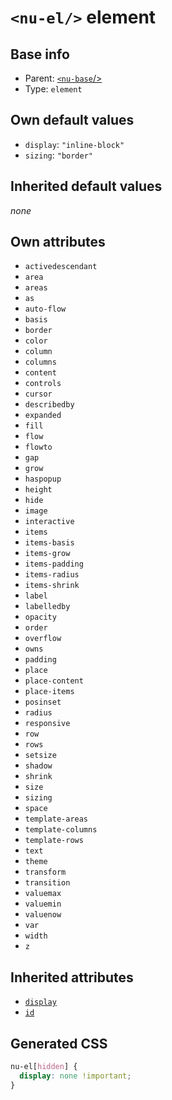 # `<nu-el/>` element

## Base info
* Parent: [`<nu-base`/>](./nu-base.md)
* Type: `element`


## Own default values
* `display`: `"inline-block"`
* `sizing`: `"border"`

## Inherited default values
*none*


## Own attributes
* `activedescendant`
* `area`
* `areas`
* `as`
* `auto-flow`
* `basis`
* `border`
* `color`
* `column`
* `columns`
* `content`
* `controls`
* `cursor`
* `describedby`
* `expanded`
* `fill`
* `flow`
* `flowto`
* `gap`
* `grow`
* `haspopup`
* `height`
* `hide`
* `image`
* `interactive`
* `items`
* `items-basis`
* `items-grow`
* `items-padding`
* `items-radius`
* `items-shrink`
* `label`
* `labelledby`
* `opacity`
* `order`
* `overflow`
* `owns`
* `padding`
* `place`
* `place-content`
* `place-items`
* `posinset`
* `radius`
* `responsive`
* `row`
* `rows`
* `setsize`
* `shadow`
* `shrink`
* `size`
* `sizing`
* `space`
* `template-areas`
* `template-columns`
* `template-rows`
* `text`
* `theme`
* `transform`
* `transition`
* `valuemax`
* `valuemin`
* `valuenow`
* `var`
* `width`
* `z`


## Inherited attributes
* [`display`](../attributes/display.md)
* [`id`](../attributes/id.md)

## Generated CSS
```css
nu-el[hidden] {
  display: none !important;
}
```
